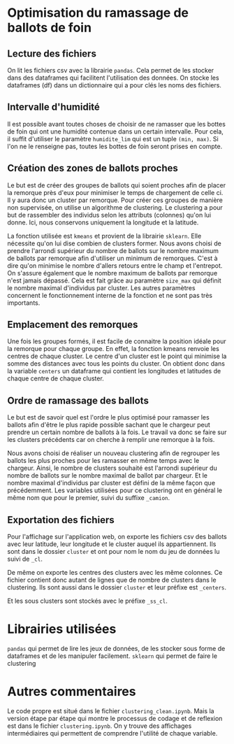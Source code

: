 # Optimisation du ramassage de ballots de foin

## Lecture des fichiers
On lit les fichiers csv avec la librairie `pandas`. Cela permet de les stocker
dans des dataframes qui facilitent l'utilisation des données. On stocke les
dataframes (df) dans un dictionnaire qui a pour clés les noms des fichiers.

## Intervalle d'humidité
Il est possible avant toutes choses de choisir de ne ramasser que les bottes de foin
qui ont une humidité contenue dans un certain intervalle. Pour cela, il suffit
d'utiliser le paramètre `humidite_lim` qui est un tuple `(min, max)`. Si l'on ne
le renseigne pas, toutes les bottes de foin seront prises en compte.

## Création des zones de ballots proches
Le but est de créer des groupes de ballots qui soient proches afin de placer la
remorque près d'eux pour minimiser le temps de chargement de celle ci. Il y aura donc
un cluster par remorque.
Pour créer ces groupes de manière non supervisée, on utilise un algorithme de clustering.
Le clustering a pour but de rassembler des individus selon les attributs (colonnes) qu'on lui donne.
Ici, nous conservons uniquement la longitude et la latitude.

La fonction utilisée est `kmeans` et provient de la librairie `sklearn`. Elle nécessite qu'on lui dise combien de clusters former.
Nous avons choisi de prendre l'arrondi supérieur du nombre de ballots sur le nombre maximum
de ballots par remorque afin d'utiliser un minimum de remorques. C'est à dire
qu'on minimise le nombre d'allers retours entre le champ et l'entrepot.
On s'assure également que le nombre maximum de ballots par remorque n'est jamais dépassé.
Cela est fait grâce au paramètre `size_max` qui définit le nombre maximal d'individus
par cluster.
Les autres paramètres concernent le fonctionnement interne de la fonction et ne sont
pas très importants.


## Emplacement des remorques
Une fois les groupes formés, il est facile de connaitre la position idéale pour la
remorque pour chaque groupe. En effet, la fonction kmeans renvoie les centres de chaque
cluster. Le centre d'un cluster est le point qui minimise la somme des distances
avec tous les points du cluster. On obtient donc dans la variable `centers` un
dataframe qui contient les longitudes et latitudes de chaque centre de chaque cluster.


## Ordre de ramassage des ballots
Le but est de savoir quel est l'ordre le plus optimisé pour ramasser les ballots
afin d'être le plus rapide possible sachant que le chargeur peut prendre un certain
nombre de ballots à la fois. Le travail va donc se faire sur les clusters précédents
car on cherche à remplir une remorque à la fois.

Nous avons choisi de réaliser un nouveau clustering afin de regrouper les ballots
les plus proches pour les ramasser en même temps avec le chargeur. Ainsi, le nombre de
clusters souhaité est l'arrondi supérieur du nombre de ballots sur le nombre maximal
de ballot par chargeur. Et le nombre maximal d'individus par cluster est défini de
la même façon que précédemment. Les variables utilisées pour ce clustering ont en
général le même nom que pour le premier, suivi du suffixe `_camion`.

## Exportation des fichiers
Pour l'affichage sur l'application web, on exporte les fichiers csv des ballots
avec leur latitude, leur longitude et le cluster auquel ils appartiennent. Ils sont
dans le dossier `cluster` et ont pour nom le nom du jeu de données lu suivi de `_cl`.

De même on exporte les centres des clusters avec les même colonnes. Ce fichier
contient donc autant de lignes que de nombre de clusters dans le clustering.
Ils sont aussi dans le dossier `cluster` et leur préfixe est `_centers`.

Et les sous clusters sont stockés avec le préfixe `_ss_cl`.

# Librairies utilisées
`pandas` qui permet de lire les jeux de données, de les stocker sous forme de dataframes
et de les manipuler facilement.
`sklearn` qui permet de faire le clustering

# Autres commentaires
Le code propre est situé dans le fichier `clustering_clean.ipynb`. Mais la version étape
par étape qui montre le processus de codage et de reflexion est dans le fichier
`clustering.ipynb`. On y trouve des affichages intermédiaires qui permettent de
comprendre l'utilité de chaque variable.
